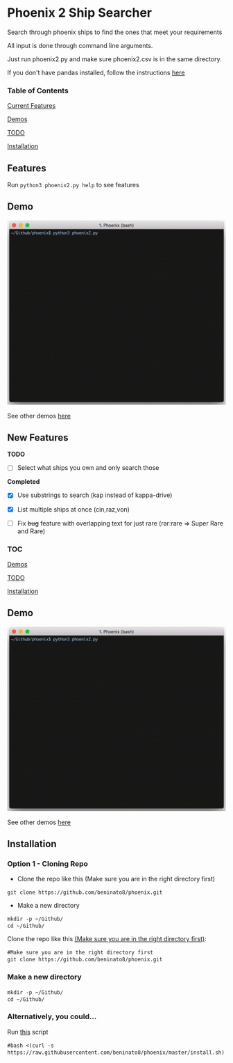# Phoenix 2 Ship Searcher

Search through phoenix ships to find the ones that meet your requirements

All input is done through command line arguments.

Just run phoenix2.py and make sure phoenix2.csv is in the same directory.

If you don't have pandas installed, follow the instructions [here](https://pandas.pydata.org/pandas-docs/stable/install.html)

### Table of Contents

[Current Features](#features)

[Demos](#demo)

[TODO](#new-features)

[Installation](#installation)

## Features

Run `python3 phoenix2.py help` to see features

## Demo

![](https://github.com/beninato8/phoenix/blob/master/vids/search/gifs/16.gif)

See other demos [here](https://github.com/beninato8/phoenix/tree/master/vids)

## New Features

**TODO**

- [ ] Select what ships you own and only search those

**Completed**

- [x] Use substrings to search (kap instead of kappa-drive)

- [x] List multiple ships at once (cin,raz,von)

- [ ] Fix ~~bug~~ feature with overlapping text for just rare (rar:rare => Super Rare and Rare)

### TOC

[Demos](#demo)

[TODO](#todo)

[Installation](#installation)

## Demo

<p align="center">
    <img src="https://github.com/beninato8/phoenix/blob/master/vids/search/gifs/16.gif" width="700"/> <!--Pikachu-->
</p>

See other demos [here](https://github.com/beninato8/phoenix/tree/master/vids)


## Installation

### Option 1 - Cloning Repo

 - Clone the repo like this (Make sure you are in the right directory first)
```
git clone https://github.com/beninato8/phoenix.git
```

 - Make a new directory
```
mkdir -p ~/Github/
cd ~/Github/
```

Clone the repo like this [(Make sure you are in the right directory first)](#make-a-new-directory):
```
#Make sure you are in the right directory first
git clone https://github.com/beninato8/phoenix.git
```

### Make a new directory
```
mkdir -p ~/Github/
cd ~/Github/
```

### Alternatively, you could...

Run [this](https://github.com/beninato8/phoenix/blob/master/install.sh) script
```
#bash <(curl -s https://raw.githubusercontent.com/beninato8/phoenix/master/install.sh)
```